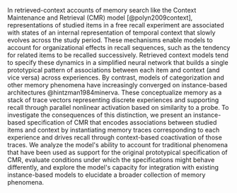 In retrieved-context accounts of memory search like the Context Maintenance and Retrieval (CMR) model [@polyn2009context], representations of studied items in a free recall experiment are associated with states of an internal representation of temporal context that slowly evolves across the study period. 
These mechanisms enable models to account for organizational effects in recall sequences, such as the tendency for related items to be recalled successively.
Retrieved context models tend to specify these dynamics in a simplified neural network that builds a single prototypical pattern of associations between each item and context (and vice versa) across experiences. 
By contrast, models of categorization and other memory phenomena have increasingly converged on instance-based architectures @hintzman1984minerva. 
These conceptualize memory as a stack of trace vectors representing discrete experiences and supporting recall through parallel nonlinear activation based on similarity to a probe. 
To investigate the consequences of this distinction, we present an instance-based specification of CMR that encodes associations between studied items and context by instantiating memory traces corresponding to each experience and drives recall through context-based coactivation of those traces. 
We analyze the model's ability to account for traditional phenomena that have been used as support for the original prototypical specification of CMR, evaluate conditions under which the specifications might behave differently, and explore the model's capacity for integration with existing instance-based models to elucidate a broader collection of memory phenomena.
